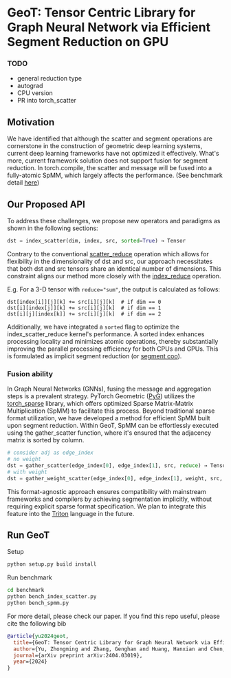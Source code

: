 # GeoT: Tensor Centric Library for Graph Neural Network via Efficient Segment Reduction on GPU

### TODO
* general reduction type
* autograd
* CPU version
* PR into torch_scatter

## Motivation
We have identified that although the scatter and segment operations are cornerstone in the construction of geometric deep learning systems, current deep learning frameworks have not optimized it effectively. What's more, current framework solution does not support fusion for segment reduction. In torch.compile, the scatter and message will be fused into a fully-atomic SpMM, which largely affects the performance. (See benchmark detail [here](https://github.com/fishmingyu/inductor_test_gather_scatter))

## Our Proposed API

To address these challenges, we propose new operators and paradigms as shown in the following sections:

``` python
dst = index_scatter(dim, index, src, sorted=True) → Tensor
```

Contrary to the conventional [scatter_reduce](https://pytorch.org/docs/stable/generated/torch.Tensor.scatter_reduce_.html#torch.Tensor.scatter_reduce_) operation which allows for flexibility in the dimensionality of dst and src, our approach necessitates that both dst and src tensors share an identical number of dimensions. This constraint aligns our method more closely with the [index_reduce](https://pytorch.org/docs/stable/generated/torch.Tensor.index_reduce_.html#torch.Tensor.index_reduce_) operation. 

E.g. For a 3-D tensor with `reduce="sum"`, the output is calculated as follows:

```
dst[index[i]][j][k] += src[i][j][k]  # if dim == 0
dst[i][index[j]][k] += src[i][j][k]  # if dim == 1
dst[i][j][index[k]] += src[i][j][k]  # if dim == 2
```

Additionally, we have integrated a `sorted` flag to optimize the index_scatter_reduce kernel's performance. A sorted index enhances processing locality and minimizes atomic operations, thereby substantially improving the parallel processing efficiency for both CPUs and GPUs. This is formulated as implicit segment reduction (or [segment coo](https://pytorch-scatter.readthedocs.io/en/latest/functions/segment_coo.html#torch_scatter.segment_coo)).

### Fusion ability

In Graph Neural Networks (GNNs), fusing the message and aggregation steps is a prevalent strategy. PyTorch Geometric ([PyG](https://github.com/pyg-team/pytorch_geometric)) utilizes the [torch_sparse](https://github.com/rusty1s/pytorch_sparse) library, which offers optimized Sparse Matrix-Matrix Multiplication (SpMM) to facilitate this process. Beyond traditional sparse format utilization, we have developed a method for efficient SpMM built upon segment reduction. Within GeoT, SpMM can be effortlessly executed using the gather_scatter function, where it's ensured that the adjacency matrix is sorted by column.


``` python
# consider adj as edge_index
# no weight
dst = gather_scatter(edge_index[0], edge_index[1], src, reduce) → Tensor
# with weight
dst = gather_weight_scatter(edge_index[0], edge_index[1], weight, src, reduce) → Tensor
```

This format-agnostic approach ensures compatibility with mainstream frameworks and compilers by achieving segmentation implicitly, without requiring explicit sparse format specification. We plan to integrate this feature into the [Triton](https://triton-lang.org/main/index.html) language in the future.

## Run GeoT
Setup 
```bash
python setup.py build install
```
Run benchmark
```bash
cd benchmark
python bench_index_scatter.py
python bench_spmm.py
```

For more detail, please check our paper. If you find this repo useful, please cite the following bib

``` bibtex
@article{yu2024geot,
  title={GeoT: Tensor Centric Library for Graph Neural Network via Efficient Segment Reduction on GPU},
  author={Yu, Zhongming and Zhang, Genghan and Huang, Hanxian and Chen, Xin and Zhao, Jishen},
  journal={arXiv preprint arXiv:2404.03019},
  year={2024}
}
```
